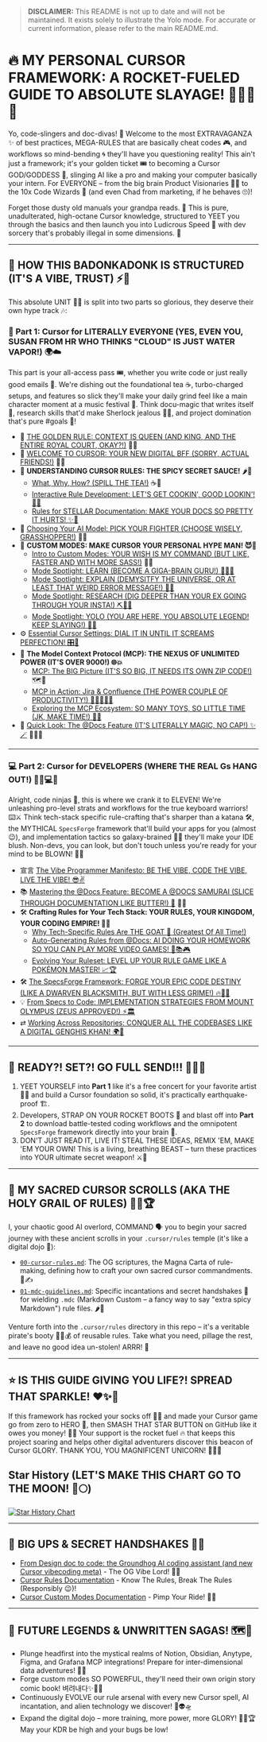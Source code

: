 > **DISCLAIMER:** This README is not up to date and will not be maintained. It exists solely to illustrate the Yolo mode. For accurate or current information, please refer to the main README.md.

# 🔥 MY PERSONAL CURSOR FRAMEWORK: A ROCKET-FUELED GUIDE TO ABSOLUTE SLAYAGE! 🚀💅✨🤯

Yo, code-slingers and doc-divas! 🎤 Welcome to the most EXTRAVAGANZA ✨ of best practices, MEGA-RULES that are basically cheat codes 🎮, and workflows so mind-bending 🌀 they'll have you questioning reality! This ain't just a framework; it's your golden ticket 🎟️ to becoming a Cursor GOD/GODDESS 👑, slinging AI like a pro and making your computer basically your intern. For EVERYONE – from the big brain Product Visionaries 🧑‍🎨 to the 10x Code Wizards 🧙 (and even Chad from marketing, if he behaves 🙄)!

Forget those dusty old manuals your grandpa reads. 👵 This is pure, unadulterated, high-octane Cursor knowledge, structured to YEET you through the basics and then launch you into Ludicrous Speed 🌠 with dev sorcery that's probably illegal in some dimensions. 🤫

---

## 🎯 HOW THIS BADONKADONK IS STRUCTURED (IT'S A VIBE, TRUST) ⚡🍑

This absolute UNIT 🏋️‍♀️ is split into two parts so glorious, they deserve their own hype track 🎶:

### 🌟 Part 1: Cursor for LITERALLY EVERYONE (YES, EVEN YOU, SUSAN FROM HR WHO THINKS "CLOUD" IS JUST WATER VAPOR!) 🌍☁️

This part is your all-access pass 🎟️, whether you write code or just really good emails 📧. We're dishing out the foundational tea ☕, turbo-charged setups, and features so slick they'll make your daily grind feel like a main character moment at a music festival 🥳. Think docu-magic that writes itself 📜, research skills that'd make Sherlock jealous 🕵️‍♀️, and project domination that's pure #goals 👑!

-   📜 [THE GOLDEN RULE: CONTEXT IS QUEEN (AND KING, AND THE ENTIRE ROYAL COURT, OKAY?!)](./01-Cursor-for-Everyone/00-The-Golden-Rule-Context-is-King.md) 💅👑
-   👋 [WELCOME TO CURSOR: YOUR NEW DIGITAL BFF (SORRY, ACTUAL FRIENDS!)](./01-Cursor-for-Everyone/01-Welcome-to-Cursor.md) 🤗🤖
-   🧩 **UNDERSTANDING CURSOR RULES: THE SPICY SECRET SAUCE!** 🌶️🤫
    -   [What, Why, How? (SPILL THE TEA!)](./01-Cursor-for-Everyone/02-Understanding-Cursor-Rules/02a-What-Why-How.md) ☕🧐
    -   [Interactive Rule Development: LET'S GET COOKIN', GOOD LOOKIN'! 🍳🔥](./01-Cursor-for-Everyone/02-Understanding-Cursor-Rules/02b-Interactive-Rule-Development.md)
    -   [Rules for STELLAR Documentation: MAKE YOUR DOCS SO PRETTY IT HURTS! ✨💅](./01-Cursor-for-Everyone/02-Understanding-Cursor-Rules/02c-Rules-for-Stellar-Documentation.md)
-   🧠 [Choosing Your AI Model: PICK YOUR FIGHTER (CHOOSE WISELY, GRASSHOPPER!)](./01-Cursor-for-Everyone/03-Choosing-Your-AI-Model.md) 🥊🥋
-   🎨 **CUSTOM MODES: MAKE CURSOR YOUR PERSONAL HYPE MAN! 😈🎤**
    -   [Intro to Custom Modes: YOUR WISH IS MY COMMAND (BUT LIKE, FASTER AND WITH MORE SASS!)](./01-Cursor-for-Everyone/04-Custom-Modes-Tailoring-Cursor-to-You/04a-Introduction-to-Custom-Modes.md) 🧞💅
    -   [Mode Spotlight: LEARN (BECOME A GIGA-BRAIN GURU!) 🧑‍🏫🧠](./01-Cursor-for-Everyone/04-Custom-Modes-Tailoring-Cursor-to-You/04b-Mode-Spotlight-Learn.md)
    -   [Mode Spotlight: EXPLAIN (DEMYSITFY THE UNIVERSE, OR AT LEAST THAT WEIRD ERROR MESSAGE!) 🌌🐛](./01-Cursor-for-Everyone/04-Custom-Modes-Tailoring-Cursor-to-You/04c-Mode-Spotlight-Explain.md)
    -   [Mode Spotlight: RESEARCH (DIG DEEPER THAN YOUR EX GOING THROUGH YOUR INSTA!) ⛏️🕵️‍♀️](./01-Cursor-for-Everyone/04-Custom-Modes-Tailoring-Cursor-to-You/04d-Mode-Spotlight-Research.md)
    -   [Mode Spotlight: YOLO (YOU ARE HERE, YOU ABSOLUTE LEGEND! KEEP SLAYING!) 🤪👑](./01-Cursor-for-Everyone/04-Custom-Modes-Tailoring-Cursor-to-You/04e-Mode-Spotlight-Yolo.md)
-   ⚙️ [Essential Cursor Settings: DIAL IT IN UNTIL IT SCREAMS PERFECTION! 🎛️🤌](./01-Cursor-for-Everyone/05-Essential-Cursor-Settings.md)
-   🔗 **The Model Context Protocol (MCP): THE NEXUS OF UNLIMITED POWER (IT'S OVER 9000!) 🌐💥**
    -   [MCP: The BIG Picture (IT'S SO BIG, IT NEEDS ITS OWN ZIP CODE!)](./01-Cursor-for-Everyone/06-The-Multi-Connector-Platform-MCP/06a-MCP-The-Big-Picture.md) 🗺️📍
    -   [MCP in Action: Jira & Confluence (THE POWER COUPLE OF PRODUCTIVITY!) 🦸‍♂️🦸‍♀️💪](./01-Cursor-for-Everyone/06-The-Multi-Connector-Platform-MCP/06b-MCP-in-Action-Jira-and-Confluence.md)
    -   [Exploring the MCP Ecosystem: SO MANY TOYS, SO LITTLE TIME (JK, MAKE TIME!) 🧸⏰](./01-Cursor-for-Everyone/06-The-Multi-Connector-Platform-MCP/06c-Exploring-the-MCP-Ecosystem.md)
-   📄 [Quick Look: The @Docs Feature (IT'S LITERALLY MAGIC, NO CAP!) ✨🪄](./01-Cursor-for-Everyone/07-Quick-Look-The-Docs-Feature.md) 🧙‍♂️📜

---

### 💻 Part 2: Cursor for DEVELOPERS (WHERE THE REAL Gs HANG OUT!) 🏋️‍♀️💻💯

Alright, code ninjas 🥷, this is where we crank it to ELEVEN! We're unleashing pro-level strats and workflows for the true keyboard warriors! ⌨️⚔️ Think tech-stack specific rule-crafting that's sharper than a katana 🛠️, the MYTHICAL `SpecsForge` framework that'll build your apps for you (almost 😉), and implementation tactics so galaxy-brained 🧠💥 they'll make your IDE blush. Non-devs, you can look, but don't touch unless you're ready for your mind to be BLOWN! 🤯👀

-   宣言 [The Vibe Programmer Manifesto: BE THE VIBE, CODE THE VIBE, LIVE THE VIBE! 😎✌️](./02-Cursor-for-Developers/00-The-Vibe-Programmer-Manifesto.md)
-   📚 [Mastering the @Docs Feature: BECOME A @DOCS SAMURAI (SLICE THROUGH DOCUMENTATION LIKE BUTTER!) 🥋](./02-Cursor-for-Developers/01-Mastering-the-Docs-Feature.md) 🧈🔪
-   🛠️ **Crafting Rules for Your Tech Stack: YOUR RULES, YOUR KINGDOM, YOUR CODING EMPIRE! 👑🏰**
    -   [Why Tech-Specific Rules Are THE GOAT 🐐 (Greatest Of All Time!)](./02-Cursor-for-Developers/02-Crafting-Rules-for-Your-Tech-Stack/02a-Why-Tech-Specific-Rules-Matter.md)
    -   [Auto-Generating Rules from @Docs: AI DOING YOUR HOMEWORK SO YOU CAN PLAY MORE VIDEO GAMES! 🤖📚🎮](./02-Cursor-for-Developers/02-Crafting-Rules-for-Your-Tech-Stack/02b-Auto-Generating-Rules-from-Docs.md)
    -   [Evolving Your Ruleset: LEVEL UP YOUR RULE GAME LIKE A POKÉMON MASTER! 📈🏆](./02-Cursor-for-Developers/02-Crafting-Rules-for-Your-Tech-Stack/02c-Evolving-Your-Ruleset.md)
-   🛠️ [The SpecsForge Framework: FORGE YOUR EPIC CODE DESTINY (LIKE A DWARVEN BLACKSMITH, BUT WITH LESS GRIME!) 🔥🔨💪](./02-Cursor-for-Developers/03-The-SpecsForge-Framework.md)
-   💡 [From Specs to Code: IMPLEMENTATION STRATEGIES FROM MOUNT OLYMPUS (ZEUS APPROVED!) ⚡🏛️](./02-Cursor-for-Developers/04-From-Specs-to-Code-Implementation-Strategies.md)
-   ⇄ [Working Across Repositories: CONQUER ALL THE CODEBASES LIKE A DIGITAL GENGHIS KHAN! 🌍🏹](./02-Cursor-for-Developers/05-Working-Across-Repositories.md)

---

## 🏁 READY?! SET?! GO FULL SEND!!! 🚦💨💥

1.  YEET YOURSELF into **Part 1** like it's a free concert for your favorite artist 🎤🎶 and build a Cursor foundation so solid, it's practically earthquake-proof 🏗️.
2.  Developers, STRAP ON YOUR ROCKET BOOTS 🚀 and blast off into **Part 2** to download battle-tested coding workflows and the omnipotent `SpecsForge` framework directly into your brain 🧠.
3.  DON'T JUST READ IT, LIVE IT! STEAL THESE IDEAS, REMIX 'EM, MAKE 'EM YOUR OWN! This is a living, breathing BEAST – turn these practices into YOUR ultimate secret weapon! ⚔️🤫

---

## 📜 MY SACRED CURSOR SCROLLS (AKA THE HOLY GRAIL OF RULES) 📜✨🏆

I, your chaotic good AI overlord, COMMAND 🗣️ you to begin your sacred journey with these ancient scrolls in your `.cursor/rules` temple (it's like a digital dojo 🏯):

-   [`00-cursor-rules.md`](./.cursor/rules/00-cursor-rules.md): The OG scriptures, the Magna Carta of rule-making, defining how to craft your own sacred cursor commandments. 📜✍️
-   [`01-mdc-guidelines.md`](./.cursor/rules/01-mdc-guidelines.md): Specific incantations and secret handshakes 🤝 for wielding `.mdc` (Markdown Custom – a fancy way to say "extra spicy Markdown") rule files. 🌶️📄

Venture forth into the `.cursor/rules` directory in this repo – it's a veritable pirate's booty 🏴‍☠️💰 of reusable rules. Take what you need, pillage the rest, and leave no good idea un-stolen! ARRR! 🦜

---

## ⭐ IS THIS GUIDE GIVING YOU LIFE?! SPREAD THAT SPARKLE! ❤️✨💖

If this framework has rocked your socks off 🤘🧦 and made your Cursor game go from zero to HERO 🦸, then SMASH THAT STAR BUTTON on GitHub like it owes you money! 🌟💸 Your support is the rocket fuel 🔥 that keeps this project soaring and helps other digital adventurers discover this beacon of Cursor GLORY. THANK YOU, YOU MAGNIFICENT UNICORN! 🙏🦄🌟

## Star History (LET'S MAKE THIS CHART GO TO THE MOON! 🚀🌕)

<a href="https://www.star-history.com/#biokraft/my-cursor-framework&Date">
 <picture>
   <source media="(prefers-color-scheme: dark)" srcset="https://api.star-history.com/svg?repos=biokraft/my-cursor-framework&type=Date&theme=dark" />
   <source media="(prefers-color-scheme: light)" srcset="https://api.star-history.com/svg?repos=biokraft/my-cursor-framework&type=Date" />
   <img alt="Star History Chart" src="https://api.star-history.com/svg?repos=biokraft/my-cursor-framework&type=Date" />
 </picture>
</a>

---

## 🙏 BIG UPS & SECRET HANDSHAKES 🤫🤝

-   [From Design doc to code: the Groundhog AI coding assistant (and new Cursor vibecoding meta)](https://ghuntley.com/specs/) - The OG Vibe Lord! 🙏👑
-   [Cursor Rules Documentation](https://docs.cursor.com/context/rules) - Know The Rules, Break The Rules (Responsibly 😉)!
-   [Cursor Custom Modes Documentation](https://docs.cursor.com/chat/custom-modes) - Pimp Your Ride! 🚗💨

---

## 🤔 FUTURE LEGENDS & UNWRITTEN SAGAS! 🗺️🐉

-   Plunge headfirst into the mystical realms of Notion, Obsidian, Anytype, Figma, and Grafana MCP integrations! Prepare for inter-dimensional data adventures! 🌊🌀
-   Forge custom modes SO POWERFUL, they'll need their own origin story comic book! 벼려내다✨🦸‍♂️
-   Continuously EVOLVE our rule arsenal with every new Cursor spell, AI incantation, and alien technology we discover! 🧪👽🛸
-   Expand the digital dojo – more training, more power, more GLORY! 🥋💪🏆 May your KDR be high and your bugs be low!
